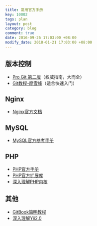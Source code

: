 ```yaml
---
title: 常用官方手册
key: 10002
tags: plan
layout: post
category: blog
comment: true
date: 2016-09-26 17:03:00 +08:00
modify_date: 2018-01-21 17:03:00 +08:00
---
```


## 版本控制
* [Pro Git 第二版](https://git-scm.com/book/zh/v2)（权威指南，大而全）
* [Git教程-廖雪峰](http://www.liaoxuefeng.com/wiki/0013739516305929606dd18361248578c67b8067c8c017b000)（适合快速入门）

## Nginx
* [Nginx官方文档](http://nginx.org/en/docs/)

## MySQL
* [MySQL官方参考手册](https://dev.mysql.com/doc/refman/5.7/en/)

## PHP
* [PHP官方手册](http://php.net/manual/zh/)
* [PHP官方扩展库](https://pecl.php.net/)
* [深入理解PHP内核](http://www.php-internals.com/book/)

## 其他
* [GitBook简明教程](http://www.chengweiyang.cn/gitbook/index.html)
* [深入理解Yii2.0](http://www.digpage.com/index.html)